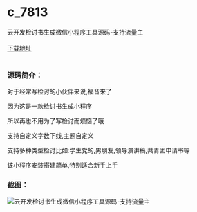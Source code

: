# c_7813
云开发检讨书生成微信小程序工具源码-支持流量主
<br/></br>
[下载地址](https://www.uuid2.com/7813.html "下载地址")
<br/></br>
<h3>源码简介：</h3>
<p>对于经常写检讨的小伙伴来说,福音来了<p>
<p>因为这是一款检讨书生成小程序<p>
<p>所以再也不用为了写检讨而烦恼了哦<p>
<p>支持自定义字数下线,主题自定义<p>
<p>支持多种类型检讨比如:学生党的,男朋友,领导演讲稿,共青团申请书等<p>
<p>该小程序安装搭建简单,特别适合新手上手<p>
<h3>截图：</h3>
<img src="https://www.uuid2.com/wp-content/uploads/img/pro/20220515/16525829393988.jpg" alt="云开发检讨书生成微信小程序工具源码-支持流量主">
